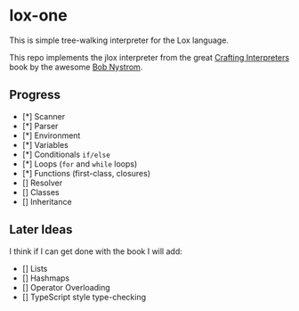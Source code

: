# lox-one

This is simple tree-walking interpreter for the Lox language.

This repo implements the jlox interpreter from the great [Crafting Interpreters](http://craftinginterpreters.com/) book by the awesome [Bob Nystrom](https://github.com/munificent).

## Progress

- [*] Scanner
- [*] Parser
- [*] Environment
- [*] Variables
- [*] Conditionals `if/else`
- [*] Loops (`for` and `while` loops)
- [*] Functions (first-class, closures)
- [] Resolver
- [] Classes
- [] Inheritance

## Later Ideas

I think if I can get done with the book I will add:

- [] Lists
- [] Hashmaps
- [] Operator Overloading
- [] TypeScript style type-checking

